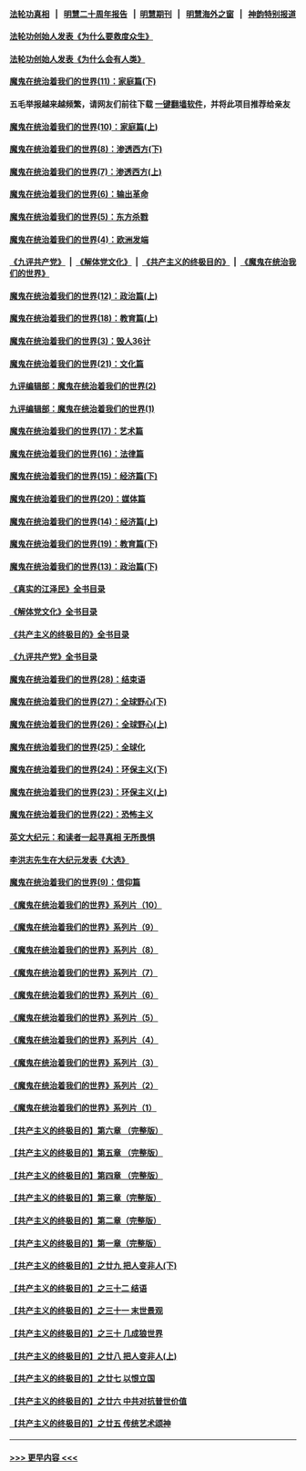 #### [法轮功真相](https://github.com/gfw-breaker/truth/blob/master/README.md?t=0) &nbsp;&nbsp;|&nbsp;&nbsp; [明慧二十周年报告](https://github.com/gfw-breaker/mh-reports/blob/master/README.md?t=0) &nbsp;&nbsp;|&nbsp;&nbsp;[明慧期刊](https://github.com/gfw-breaker/mh-qikan) &nbsp;&nbsp;|&nbsp;&nbsp; [明慧海外之窗](https://github.com/gfw-breaker/mh-news/blob/master/README.md?t=0) &nbsp;&nbsp;|&nbsp;&nbsp; [神韵特别报道](https://github.com/gfw-breaker/mh-news/blob/master/shenyun.md?t=0)
#### [法轮功创始人发表《为什么要救度众生》](../pages/nsc422/n13975246.md?t=05012143) 
#### [法轮功创始人发表《为什么会有人类》](../pages/nsc422/n13912117.md?t=05012143) 
#### [魔鬼在统治着我们的世界(11)：家庭篇(下)](../pages/nsc422/n10440961.md?t=05012143) 
#### 五毛举报越来越频繁，请网友们前往下载 [一键翻墙软件](https://github.com/gfw-breaker/ssr-accounts)，并将此项目推荐给亲友
#### [魔鬼在统治着我们的世界(10)：家庭篇(上)](../pages/nsc422/n10435448.md?t=05012143) 
#### [魔鬼在统治着我们的世界(8)：渗透西方(下)](../pages/nsc422/n10429603.md?t=05012143) 
#### [魔鬼在统治着我们的世界(7)：渗透西方(上)](../pages/nsc422/n10426013.md?t=05012143) 
#### [魔鬼在统治着我们的世界(6)：输出革命](../pages/nsc422/n10421536.md?t=05012143) 
#### [魔鬼在统治着我们的世界(5)：东方杀戮](../pages/nsc422/n10417707.md?t=05012143) 
#### [魔鬼在统治着我们的世界(4)：欧洲发端](../pages/nsc422/n10414890.md?t=05012143) 
#### [《九评共产党》](https://github.com/begood0513/9ping.md/blob/master/README.md) &nbsp;|&nbsp; [《解体党文化》](../../../../jtdwh.md/blob/master/README.md)  &nbsp;|&nbsp; [《共产主义的终极目的》](../../../../gczydzjmd.md/blob/master/README.md) &nbsp;|&nbsp; [《魔鬼在统治我们的世界》](../../../../mgztzwmdsj.md/blob/master/README.md) 
#### [魔鬼在统治着我们的世界(12)：政治篇(上)](../pages/nsc422/n10444576.md?t=05012143) 
#### [魔鬼在统治着我们的世界(18)：教育篇(上)](../pages/nsc422/n10526970.md?t=05012143) 
#### [魔鬼在统治着我们的世界(3)：毁人36计](../pages/nsc422/n10411583.md?t=05012143) 
#### [魔鬼在统治着我们的世界(21)：文化篇](../pages/nsc422/n10597706.md?t=05012143) 
#### [九评编辑部：魔鬼在统治着我们的世界(2)](../pages/nsc422/n10410036.md?t=05012143) 
#### [九评编辑部：魔鬼在统治着我们的世界(1)](../pages/nsc422/n10406825.md?t=05012143) 
#### [魔鬼在统治着我们的世界(17)：艺术篇](../pages/nsc422/n10499093.md?t=05012143) 
#### [魔鬼在统治着我们的世界(16)：法律篇](../pages/nsc422/n10485969.md?t=05012143) 
#### [魔鬼在统治着我们的世界(15)：经济篇(下)](../pages/nsc422/n10469975.md?t=05012143) 
#### [魔鬼在统治着我们的世界(20)：媒体篇](../pages/nsc422/n10586579.md?t=05012143) 
#### [魔鬼在统治着我们的世界(14)：经济篇(上)](../pages/nsc422/n10457370.md?t=05012143) 
#### [魔鬼在统治着我们的世界(19)：教育篇(下)](../pages/nsc422/n10564808.md?t=05012143) 
#### [魔鬼在统治着我们的世界(13)：政治篇(下)](../pages/nsc422/n10448270.md?t=05012143) 
#### [《真实的江泽民》全书目录](../pages/nsc422/n13721399.md?t=05012143) 
#### [《解体党文化》全书目录](../pages/nsc422/n13721157.md?t=05012143) 
#### [《共产主义的终极目的》全书目录](../pages/nsc422/n13721048.md?t=05012143) 
#### [《九评共产党》全书目录](../pages/nsc422/n13708085.md?t=05012143) 
#### [魔鬼在统治着我们的世界(28)：结束语](../pages/nsc422/n10936246.md?t=05012143) 
#### [魔鬼在统治着我们的世界(27)：全球野心(下)](../pages/nsc422/n10928319.md?t=05012143) 
#### [魔鬼在统治着我们的世界(26)：全球野心(上)](../pages/nsc422/n10900318.md?t=05012143) 
#### [魔鬼在统治着我们的世界(25)：全球化](../pages/nsc422/n10788205.md?t=05012143) 
#### [魔鬼在统治着我们的世界(24)：环保主义(下)](../pages/nsc422/n10695307.md?t=05012143) 
#### [魔鬼在统治着我们的世界(23)：环保主义(上)](../pages/nsc422/n10688613.md?t=05012143) 
#### [魔鬼在统治着我们的世界(22)：恐怖主义](../pages/nsc422/n10614727.md?t=05012143) 
#### [英文大纪元：和读者一起寻真相 无所畏惧](../pages/nsc422/n12542027.md?t=05012143) 
#### [李洪志先生在大纪元发表《大选》](../pages/nsc422/n12534746.md?t=05012143) 
#### [魔鬼在统治着我们的世界(9)：信仰篇](../pages/nsc422/n10432159.md?t=05012143) 
#### [《魔鬼在统治着我们的世界》系列片（10）](../pages/nsc422/n12292670.md?t=05012143) 
#### [《魔鬼在统治着我们的世界》系列片（9）](../pages/nsc422/n12290859.md?t=05012143) 
#### [《魔鬼在统治着我们的世界》系列片（8）](../pages/nsc422/n12287445.md?t=05012143) 
#### [《魔鬼在统治着我们的世界》系列片（7）](../pages/nsc422/n12283425.md?t=05012143) 
#### [《魔鬼在统治着我们的世界》系列片（6）](../pages/nsc422/n12282314.md?t=05012143) 
#### [《魔鬼在统治着我们的世界》系列片（5）](../pages/nsc422/n12281419.md?t=05012143) 
#### [《魔鬼在统治着我们的世界》系列片（4）](../pages/nsc422/n12274024.md?t=05012143) 
#### [《魔鬼在统治着我们的世界》系列片（3）](../pages/nsc422/n12271322.md?t=05012143) 
#### [《魔鬼在统治着我们的世界》系列片（2）](../pages/nsc422/n12269049.md?t=05012143) 
#### [《魔鬼在统治着我们的世界》系列片（1）](../pages/nsc422/n12267575.md?t=05012143) 
#### [【共产主义的终极目的】第六章 （完整版）](../pages/nsc422/n11428913.md?t=05012143) 
#### [【共产主义的终极目的】第五章 （完整版）](../pages/nsc422/n11428912.md?t=05012143) 
#### [【共产主义的终极目的】第四章 （完整版）](../pages/nsc422/n11428907.md?t=05012143) 
#### [【共产主义的终极目的】第三章（完整版）](../pages/nsc422/n11428848.md?t=05012143) 
#### [【共产主义的终极目的】第二章（完整版）](../pages/nsc422/n11428831.md?t=05012143) 
#### [【共产主义的终极目的】第一章（完整版）](../pages/nsc422/n11417651.md?t=05012143) 
#### [【共产主义的终极目的】之廿九 把人变非人(下)](../pages/nsc422/n11344140.md?t=05012143) 
#### [【共产主义的终极目的】之三十二 结语](../pages/nsc422/n11360535.md?t=05012143) 
#### [【共产主义的终极目的】之三十一 末世景观](../pages/nsc422/n11351129.md?t=05012143) 
#### [【共产主义的终极目的】之三十 几成狼世界](../pages/nsc422/n11348280.md?t=05012143) 
#### [【共产主义的终极目的】之廿八 把人变非人(上)](../pages/nsc422/n11340492.md?t=05012143) 
#### [【共产主义的终极目的】之廿七 以恨立国](../pages/nsc422/n11336944.md?t=05012143) 
#### [【共产主义的终极目的】之廿六 中共对抗普世价值](../pages/nsc422/n11324785.md?t=05012143) 
#### [【共产主义的终极目的】之廿五 传统艺术颂神](../pages/nsc422/n11296396.md?t=05012143) 

----
#### [ >>> 更早内容 <<< ](../indexes/nsc422-earlier.md)
